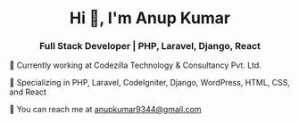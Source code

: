 <h1 align="center">Hi 👋, I'm Anup Kumar</h1> <h3 align="center">Full Stack Developer | PHP, Laravel, Django, React</h3>
🔭 Currently working at Codezilla Technology & Consultancy Pvt. Ltd.

💼 Specializing in PHP, Laravel, CodeIgniter, Django, WordPress, HTML, CSS, and React

📧 You can reach me at anupkumar9344@gmail.com
